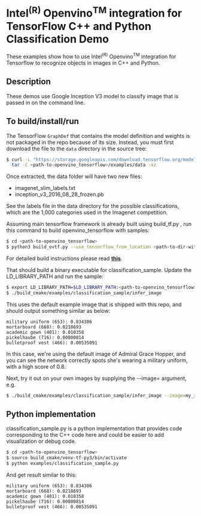 # Intel<sup>(R)</sup> Openvino<sup>TM</sup> integration for TensorFlow C++ and Python Classification Demo

These examples show how to use Intel<sup>(R)</sup> Openvino<sup>TM</sup> integration for Tensorflow to recognize objects in images in C++ and Python.

## Description

These demos use Google Inception V3 model to classify image that is passed in on the command line.

## To build/install/run


The TensorFlow `GraphDef` that contains the model definition and weights is not packaged in the repo because of its size. Instead, you must first download the file to the `data` directory in the source tree:

```bash
$ curl -L "https://storage.googleapis.com/download.tensorflow.org/models/inception_v3_2016_08_28_frozen.pb.tar.gz" |
  tar -C <path-to-openvino_tensorflow>/examples/data -xz
```

Once extracted, the data folder will have two new files:

* imagenet_slim_labels.txt
* inception_v3_2016_08_28_frozen.pb

See the labels file in the data directory for the possible
classifications, which are the 1,000 categories used in the Imagenet
competition.

Assuming main tensorflow framework is already built using build_tf.py , run this command to build openvino_tensorflow with samples:

```bash
$ cd <path-to-openvino_tensorflow>
$ python3 build_ovtf.py --use_tensorflow_from_location <path-to-dir-with-tensorflow-artifacts>
```
For detailed build instructions please read [**this**](https://github.com/openvinotoolkit/openvino_tensorflow#build-from-source).

That should build a binary executable for classification_sample. Update the LD_LIBRARY_PATH and run the sample:

```bash
$ export LD_LIBRARY_PATH=$LD_LIBRARY_PATH:<path-to-openvino_tensorflow>/build_cmake/artifacts/lib:<path-to-openvino_tensorflow>/build_cmake/artifacts/tensorflow
$ ./build_cmake/examples/classification_sample/infer_image
```

This uses the default example image that is shipped with this repo, and should
output something similar as below:

```
military uniform (653): 0.834306
mortarboard (668): 0.0218693
academic gown (401): 0.010358
pickelhaube (716): 0.00800814
bulletproof vest (466): 0.00535091
```

In this case, we're using the default image of Admiral Grace Hopper, and you can
see the network correctly spots she's wearing a military uniform, with a high
score of 0.8.

Next, try it out on your own images by supplying the --image= argument, e.g.

```bash
$ ./build_cmake/examples/classification_sample/infer_image --image=my_image.png
```

## Python implementation

classification_sample.py is a python implementation that provides code corresponding to the C++ code here and could be easier to add visualization or debug code.

```bash
$ cd <path-to-openvino_tensorflow>
$ source build_cmake/venv-tf-py3/bin/activate
$ python examples/classification_sample.py
```

And get result similar to this:
```
military uniform (653): 0.834306
mortarboard (668): 0.0218693
academic gown (401): 0.010358
pickelhaube (716): 0.00800814
bulletproof vest (466): 0.00535091
```

